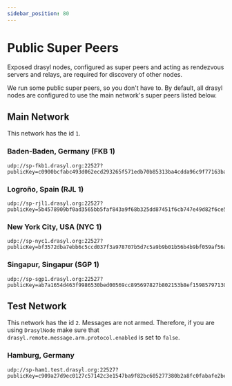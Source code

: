 ```yaml
---
sidebar_position: 80
---
```

# Public Super Peers

Exposed drasyl nodes, configured as super peers and acting as rendezvous servers and relays, are required for discovery of other nodes.

We run some public super peers, so you don't have to.
By default, all drasyl nodes are configured to use the main network's super peers listed below.

## Main Network

This network has the id `1`.

### Baden-Baden, Germany (FKB 1)

```
udp://sp-fkb1.drasyl.org:22527?publicKey=c0900bcfabc493d062ecd293265f571edb70b85313ba4cdda96c9f77163ba62d&networkId=1
```

### Logroño, Spain (RJL 1)
```
udp://sp-rjl1.drasyl.org:22527?publicKey=5b4578909bf0ad3565bb5faf843a9f68b325dd87451f6cb747e49d82f6ce5f4c&networkId=1
```

### New York City, USA (NYC 1)
```
udp://sp-nyc1.drasyl.org:22527?publicKey=bf3572dba7ebb6c5ccd037f3a978707b5d7c5a9b9b01b56b4b9bf059af56a4e0&networkId=1
```

### Singapur, Singapur (SGP 1)
```
udp://sp-sgp1.drasyl.org:22527?publicKey=ab7a1654d463f9986530bed00569cc895697827b802153b8ef1598579713045f&networkId=1
```

## Test Network

This network has the id `2`. Messages are not armed.
Therefore, if you are using `DrasylNode` make sure that `drasyl.remote.message.arm.protocol.enabled` is set to `false`.

### Hamburg, Germany
```
udp://sp-ham1.test.drasyl.org:22527?publicKey=c909a27d9ec0127c57142c3e1547ba9f82bc605277380b2a8fc0fabafe2be4c9&networkId=2
```
